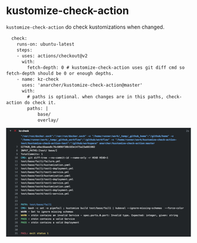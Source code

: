 # kustomize-check-action

`kustomize-check-action` do check kustomizations when changed. 

```
  check:
    runs-on: ubuntu-latest
    steps:
    - uses: actions/checkout@v2
      with:
        fetch-depth: 0 # kustomize-check-action uses git diff cmd so fetch-depth should be 0 or enough depths.
    - name: kz-check
      uses: 'anarcher/kustomize-check-action@master'
      with:
        # paths is optional. when changes are in this paths, check-action do check it.
        paths: |
            base/
            overlay/
```


![pic](./kz-check.png)

